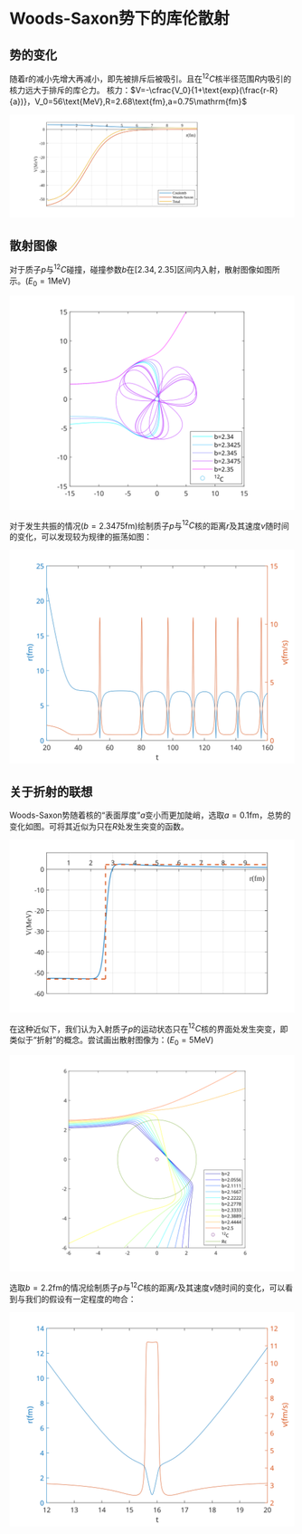 # Woods-Saxon势下的库伦散射



## 势的变化

随着r的减小先增大再减小，即先被排斥后被吸引。且在$^{12}C$核半径范围$R$内吸引的核力远大于排斥的库仑力。
核力：$V=-\cfrac{V_0}{1+\text{exp}(\frac{r-R}{a})}，V_0=56\text{MeV},R=2.68\text{fm},a=0.75\mathrm{fm}$

<img src="Woods-Saxon势下的库伦散射.assets/V.svg" style="zoom:60%;" />

## 散射图像

对于质子$p$与$^{12}C$碰撞，碰撞参数$b$在$[2.34,2.35]$区间内入射，散射图像如图所示。$(E_0=1\text{MeV})$

<img src="Woods-Saxon势下的库伦散射.assets/1.svg" style="zoom:70%;" />

对于发生共振的情况$(b=2.3475\text{fm})$绘制质子$p$与$^{12}C$核的距离$r$及其速度$v$随时间的变化，可以发现较为规律的振荡如图：

<img src="Woods-Saxon势下的库伦散射.assets/共振.svg" style="zoom:60%;" />

## 关于折射的联想

Woods-Saxon势随着核的“表面厚度”$a$变小而更加陡峭，选取$a=0.1\text{fm}$，总势的变化如图。可将其近似为只在$R$处发生突变的函数。

<img src="Woods-Saxon势下的库伦散射.assets/0.1.svg" style="zoom:70%;" />

在这种近似下，我们认为入射质子$p$的运动状态只在$^{12}C$核的界面处发生突变，即类似于“折射”的概念。尝试画出散射图像为：$(E_0=5\text{MeV})$

<img src="Woods-Saxon势下的库伦散射.assets/rainbow.svg" style="zoom:60%;" />

选取$b=2.2\text{fm}$的情况绘制质子$p$与$^{12}C$核的距离$r$及其速度$v$随时间的变化，可以看到与我们的假设有一定程度的吻合：

<img src="Woods-Saxon势下的库伦散射.assets/0.1vr.svg" style="zoom:70%;" />